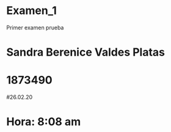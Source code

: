 # Examen_1
Primer examen prueba 
# Sandra Berenice Valdes Platas 
# 1873490
#26.02.20
# Hora: 8:08 am